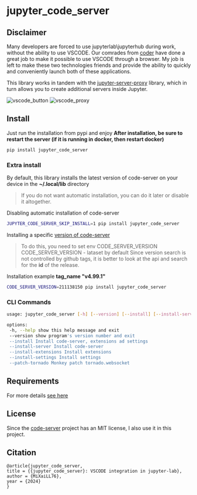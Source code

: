 # jupyter_code_server

## Disclaimer

Many developers are forced to use jupyterlab\\jupyterhub during work, without the ability to use VSCODE.
Our comrades from [coder](https://github.com/coder) have done a great job to make it possible to use VSCODE through a browser.
My job is left to make these two technologies friends and provide the ability to quickly and conveniently launch both of these applications.

This library works in tandem with the [jupyter-server-proxy](https://github.com/jupyterhub/jupyter-server-proxy) library, which in turn allows you to create additional servers inside Jupyter.

![vscode_button](https://raw.githubusercontent.com/MiXaiLL76/jupyter_code_server/assets/vscode_button.png)
![vscode_proxy](https://raw.githubusercontent.com/MiXaiLL76/jupyter_code_server/assets/vscode_proxy.png)

## Install

Just run the installation from pypi and enjoy
**After installation, be sure to restart the server (if it is running in docker, then restart docker)**

```bash
pip install jupyter_code_server
```

### Extra install

By default, this library installs the latest version of code-server on your device in the **~/.local/lib** directory

> If you do not want automatic installation, you can do it later or disable it altogether.

Disabling automatic installation of code-server

```bash
JUPYTER_CODE_SERVER_SKIP_INSTALL=1 pip install jupyter_code_server
```

Installing a specific [version of code-server](https://api.github.com/repos/coder/code-server/releases)

> To do this, you need to set env CODE_SERVER_VERSION
> CODE_SERVER_VERSION - lataset by default
> Since version search is not controlled by github tags, it is better to look at the api and search for the **id** of the release.

Installation example **tag_name "v4.99.1"**

```bash
CODE_SERVER_VERSION=211138150 pip install jupyter_code_server
```

### CLI Commands

```bash
usage: jupyter_code_server [-h] [--version] [--install] [--install-server] [--install-extensions] [--install-settings] [--patch-tornado]

options:
 -h, --help show this help message and exit
 --version show program's version number and exit
 --install Install code-server, extensions ad settings
 --install-server Install code-server
 --install-extensions Install extensions
 --install-settings Install settings
 --patch-tornado Monkey patch tornado.websocket
```

## Requirements

For more details [see here](https://github.com/coder/code-server?tab=readme-ov-file#requirements)

## License

Since the [code-server](https://github.com/coder/code-server) project has an MIT license, I also use it in this project.

## Citation

```
@article{jupyter_code_server,
title = {{jupyter_code_server}: VSCODE integration in jupyter-lab},
author = {MiXaiLL76},
year = {2024}
}
```
